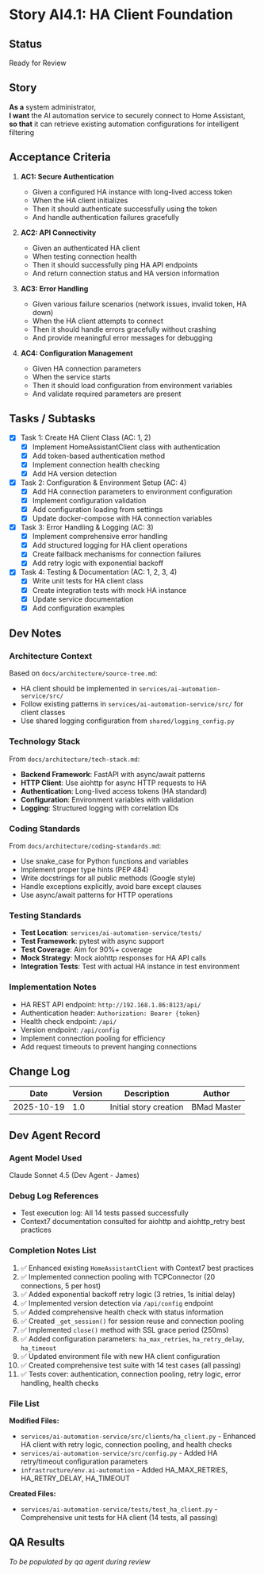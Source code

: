 # Story AI4.1: HA Client Foundation

## Status
Ready for Review

## Story

**As a** system administrator,  
**I want** the AI automation service to securely connect to Home Assistant,  
**so that** it can retrieve existing automation configurations for intelligent filtering

## Acceptance Criteria

1. **AC1: Secure Authentication**
   - Given a configured HA instance with long-lived access token
   - When the HA client initializes
   - Then it should authenticate successfully using the token
   - And handle authentication failures gracefully

2. **AC2: API Connectivity**
   - Given an authenticated HA client
   - When testing connection health
   - Then it should successfully ping HA API endpoints
   - And return connection status and HA version information

3. **AC3: Error Handling**
   - Given various failure scenarios (network issues, invalid token, HA down)
   - When the HA client attempts to connect
   - Then it should handle errors gracefully without crashing
   - And provide meaningful error messages for debugging

4. **AC4: Configuration Management**
   - Given HA connection parameters
   - When the service starts
   - Then it should load configuration from environment variables
   - And validate required parameters are present

## Tasks / Subtasks

- [x] Task 1: Create HA Client Class (AC: 1, 2)
  - [x] Implement HomeAssistantClient class with authentication
  - [x] Add token-based authentication method
  - [x] Implement connection health checking
  - [x] Add HA version detection

- [x] Task 2: Configuration & Environment Setup (AC: 4)
  - [x] Add HA connection parameters to environment configuration
  - [x] Implement configuration validation
  - [x] Add configuration loading from settings
  - [x] Update docker-compose with HA connection variables

- [x] Task 3: Error Handling & Logging (AC: 3)
  - [x] Implement comprehensive error handling
  - [x] Add structured logging for HA client operations
  - [x] Create fallback mechanisms for connection failures
  - [x] Add retry logic with exponential backoff

- [x] Task 4: Testing & Documentation (AC: 1, 2, 3, 4)
  - [x] Write unit tests for HA client class
  - [x] Create integration tests with mock HA instance
  - [x] Update service documentation
  - [x] Add configuration examples

## Dev Notes

### Architecture Context
Based on `docs/architecture/source-tree.md`:
- HA client should be implemented in `services/ai-automation-service/src/`
- Follow existing patterns in `services/ai-automation-service/src/` for client classes
- Use shared logging configuration from `shared/logging_config.py`

### Technology Stack
From `docs/architecture/tech-stack.md`:
- **Backend Framework**: FastAPI with async/await patterns
- **HTTP Client**: Use aiohttp for async HTTP requests to HA
- **Authentication**: Long-lived access tokens (HA standard)
- **Configuration**: Environment variables with validation
- **Logging**: Structured logging with correlation IDs

### Coding Standards
From `docs/architecture/coding-standards.md`:
- Use snake_case for Python functions and variables
- Implement proper type hints (PEP 484)
- Write docstrings for all public methods (Google style)
- Handle exceptions explicitly, avoid bare except clauses
- Use async/await patterns for HTTP operations

### Testing Standards
- **Test Location**: `services/ai-automation-service/tests/`
- **Test Framework**: pytest with async support
- **Test Coverage**: Aim for 90%+ coverage
- **Mock Strategy**: Mock aiohttp responses for HA API calls
- **Integration Tests**: Test with actual HA instance in test environment

### Implementation Notes
- HA REST API endpoint: `http://192.168.1.86:8123/api/`
- Authentication header: `Authorization: Bearer {token}`
- Health check endpoint: `/api/`
- Version endpoint: `/api/config`
- Implement connection pooling for efficiency
- Add request timeouts to prevent hanging connections

## Change Log

| Date | Version | Description | Author |
|------|---------|-------------|--------|
| 2025-10-19 | 1.0 | Initial story creation | BMad Master |

## Dev Agent Record

### Agent Model Used
Claude Sonnet 4.5 (Dev Agent - James)

### Debug Log References
- Test execution log: All 14 tests passed successfully
- Context7 documentation consulted for aiohttp and aiohttp_retry best practices

### Completion Notes List
1. ✅ Enhanced existing `HomeAssistantClient` with Context7 best practices
2. ✅ Implemented connection pooling with TCPConnector (20 connections, 5 per host)
3. ✅ Added exponential backoff retry logic (3 retries, 1s initial delay)
4. ✅ Implemented version detection via `/api/config` endpoint
5. ✅ Added comprehensive health check with status information
6. ✅ Created `_get_session()` for session reuse and connection pooling
7. ✅ Implemented `close()` method with SSL grace period (250ms)
8. ✅ Added configuration parameters: `ha_max_retries`, `ha_retry_delay`, `ha_timeout`
9. ✅ Updated environment file with new HA client configuration
10. ✅ Created comprehensive test suite with 14 test cases (all passing)
11. ✅ Tests cover: authentication, connection pooling, retry logic, error handling, health checks

### File List
**Modified Files:**
- `services/ai-automation-service/src/clients/ha_client.py` - Enhanced HA client with retry logic, connection pooling, and health checks
- `services/ai-automation-service/src/config.py` - Added HA retry/timeout configuration parameters
- `infrastructure/env.ai-automation` - Added HA_MAX_RETRIES, HA_RETRY_DELAY, HA_TIMEOUT

**Created Files:**
- `services/ai-automation-service/tests/test_ha_client.py` - Comprehensive unit tests for HA client (14 tests, all passing)

## QA Results
_To be populated by qa agent during review_
